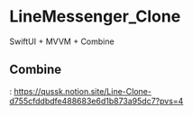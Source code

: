 # LineMessenger_Clone

SwiftUI + MVVM + Combine 







## Combine

: https://qussk.notion.site/Line-Clone-d755cfddbdfe488683e6d1b873a95dc7?pvs=4



